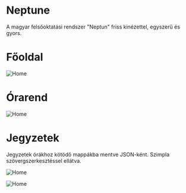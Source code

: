 # Neptune

A magyar felsőoktatási rendszer "Neptun" friss kinézettel, egyszerű és gyors.

# Főoldal

![Home](https://github.com/kokasmark/neptune/blob/master/home.png?raw=true)

# Órarend

![Home](https://github.com/kokasmark/neptune/blob/master/orarend.png?raw=true)

# Jegyzetek

Jegyzetek órákhoz kötödő mappákba mentve JSON-ként. Szimpla szövergszerkesztéssel ellátva.

![Home](https://github.com/kokasmark/neptune/blob/master/jegyzetek.png?raw=true)

![Home](https://github.com/kokasmark/neptune/blob/master/jegyzet.png?raw=true)